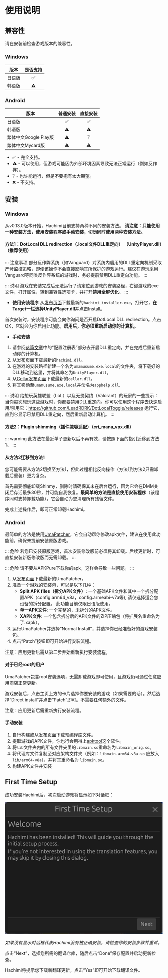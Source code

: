# 使用说明

## 兼容性

请在安装前检查游戏版本的兼容性。

### Windows
| 版本 | 是否支持 |
| --- | :---: |
| 日语版 | ✅ |
| 韩语版 | ⚠️ |

### Android

| 版本 | 普通安装 | 直接安装 |
| --- | :---: | :---: |
| 日语版 | ✅ | ✅ |
| 韩语版 | ⚠️ | ⚠️ |
| 繁体中文Google Play版 | ⚠️ | ❔ |
| 繁体中文Mycard版 | ⚠️ | ⚠️ |
- ✅ - 完全支持。
- ⚠️ - 可以使用，但游戏可能因为外部环境因素导致无法正常运行（例如反作弊）。
- ❔ - 也许能运行，但是不要抱有太大期望。
- ❌ - 不支持。


## 安装

### Windows

从v0.13.0版本开始，Hachimi目前支持两种不同的安装方法。 **请注意：只能使用一种安装方法，使用安装程序或手动安装，切勿同时使用两种安装方法。**

#### 方法1：DotLocal DLL redirection（.local文件DLL重定向） （UnityPlayer.dll）（推荐使用）

::: 注意事项
部分反作弊系统（如Vanguard）对系统内启用的DLL重定向机制采取严苛监控策略，即便该操作不会直接影响其所保护的游戏运行。建议在游玩采用Vanguard等同类反作弊系统的游戏时，务必提前禁用DLL重定向功能。
:::

::: 说明
游戏在安装完成后无法运行？请定位到游戏的安装路径，右键游戏的exe文件，打开属性，转到兼容性选项卡，并打开**禁用全屏优化**。
:::

- **使用安装程序** 从[发布页面](https://github.com/Hachimi-Hachimi/Hachimi/releases)下载最新的`hachimi_installer.exe`，打开它，**在Target一栏选择UnityPlayer.dll**并点击Install。

首次安装时，安装程序可能会向你询问是否开启DotLocal DLL redirection。点击OK，它就会为你启用此功能。**启用后，你必须重新启动你的计算机。**

- **手动安装**
1. 请参阅[这篇文章](https://learn.microsoft.com/zh-cn/windows/win32/dlls/dynamic-link-library-redirection#optional-configure-the-registry)中的“配置注册表”部分去开启DLL重定向，并在完成后重新启动你的计算机。
2. 从[发布页面](https://github.com/Hachimi-Hachimi/Hachimi/releases)下载最新的`hachimi.dll`。
3. 在游戏的安装路径新建一个名为`umamusume.exe.local`的文件夹，将下载好的DLL移动到这里，并将其命名为`UnityPlayer.dll`。
4. 从[Cellar发布页面](https://github.com/Hachimi-Hachimi/Cellar/releases)下载最新的`cellar.dll`。
5. 将其移动至`umamusume.exe.local`并命名为`apphelp.dll`.

::: 说明
给想玩英雄联盟（LoL）以及无畏契约（Valorant）的玩家的一些提示：当你每次想玩这些游戏时，你都要禁用DLL重定向。你可以使用这个程序去快速启用/禁用它：https://github.com/LeadRDRK/DotLocalToggle/releases 运行它，直到它显示已禁用DLL重定向，然后重新启动计算机。
:::

#### 方法2：Plugin shimming（插件兼容适配）（cri_mana_vpx.dll）

::: warning
此方法在最近单子更新以后不再有效，请按照下面的指引迁移到方法1。
:::

#### 从方法2迁移到方法1
您可能需要从方法2切换至方法1，但此过程相比反向操作（方法1到方法2只需卸载后重装）更为复杂。

首先需要彻底卸载Shinmy，删除时请确保其未在后台运行，因为它会在DMM关闭后存活最多30秒，并可能自我恢复。**最简单的方法是直接使用安装程序**（该程序同时支持卸载功能），它会自动为您清理所有残留文件。  

完成上述操作后，即可正常卸载Hachimi。

### Android

最简单的方法是使用[UmaPatcher](https://github.com/LeadRDRK/UmaPatcher)，它会自动帮你修改apk文件，建议在使用此功能前，确保未提前安装原版游戏。

::: 危险
若您已安装原版游戏，首次安装修改版前必须将其卸载。后续更新时，可直接安装新版修改版而无需卸载。
:::

::: 危险
请不要从APKPure下载你的apk，这样会导致一些问题。
:::

1. 从[发布页面](https://github.com/LeadRDRK/UmaPatcher/releases)下载最新的UmaPatcher。
2. 准备一个游戏的安装包，可以是以下几种：
    - **Split APK files（拆分APK文件）:** 一个基础APK文件和其中一个拆分配置APK（config.arm64_v8a，config.armeabi-v7a等),
    请仅选择适合您设备的拆分配置。
    此功能目前仅限日语版使用。
    - **单一APK文件**: 一个完整的，未拆分的APK文件。
    - **XAPK文件**: 一个包含拆分后的APK文件的ZIP压缩包（将扩展名重命名为了.xapk）。
3. 运行UmaPatcher并选择“Normal Install”，并选择你已经准备好的游戏安装包。
4. 点击“Patch”按钮即可开始进行安装流程。

注意：应用更新后需从第二步开始重新执行安装流程。

#### 对于已经root的用户
UmaPatcher包含root安装选项，无需卸载游戏即可使用，且游戏仍可通过任意应用商店正常更新。

游戏安装后，点击主页上方的卡片选择你要安装的游戏（如果需要的话）。然后选择“Direct install”并点击“Patch”即可。不需要任何额外的文件。

注意：应用更新后需重新执行安装流程。

#### 手动安装
1. 自行构建或从[发布页面](https://github.com/Hachimi-Hachimi/Hachimi/releases)下载预编译库文件。
2. 提取游戏的APK文件，你也行会用得上[apktool](https://apktool.org/)这个软件。
3. 将`lib`文件夹内的所有文件夹里的`libmain.so`重命名为`libmain_orig.so`。
4. 将代理库文件复制至对应架构文件夹（例如：`libmain-arm64-v8a.so` 应放入 `lib/arm64-v8a`），并将其重命名为 `libmain.so`。
5. 构建APK文件并安装

## First Time Setup
成功安装Hachimi后，初次启动游戏将显示如下对话框：

![First Time Setup](/assets/first-time-setup.jpg)

*如果没有显示对话框代表Hachimi没有被正确安装，请检查你的安装步骤并重试。*

点击“Next”，选择您所需的翻译仓库，随后点击“Done”保存配置并启动更新检查。

Hachimi将提示您下载新翻译更新，点击“Yes”即可开始下载翻译文件。